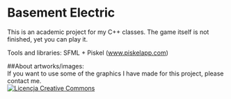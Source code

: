 # Basement Electric
This is an academic project for my C++ classes. The game itself is not finished, yet you can play it. 

Tools and libraries: SFML + Piskel (www.piskelapp.com)

##About artworks/images:</br>
If you want to use some of the graphics I have made for this project, please contact me. </br>
<a rel="license" href="http://creativecommons.org/licenses/by-nc-nd/4.0/"><img alt="Licencja Creative Commons" style="border-width:0" src="https://i.creativecommons.org/l/by-nc-nd/4.0/80x15.png" /></a>
